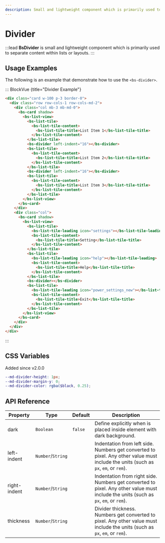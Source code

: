 ```yaml
---
description: Small and lightweight component which is primarily used to separate content within lists or layouts. 
---
```


# Divider

:::lead
**BsDivider** is small and lightweight component which is primarily used to separate
content within lists or layouts.
:::


## Usage Examples

The following is an example that demonstrate how to use the `<bs-divider>`.

::: BlockVue {title="Divider Example"}

```html
<div class="card w-100 p-3 border-0">
  <div class="row row-cols-1 row-cols-md-2">
    <div class="col mb-3 mb-md-0">
      <bs-card shadow>
        <bs-list-view>
          <bs-list-tile>
            <bs-list-tile-content>
              <bs-list-tile-title>List Item 1</bs-list-tile-title>
            </bs-list-tile-content>
          </bs-list-tile>
          <bs-divider left-indent="16"></bs-divider>
          <bs-list-tile>
            <bs-list-tile-content>
              <bs-list-tile-title>List Item 2</bs-list-tile-title>
            </bs-list-tile-content>
          </bs-list-tile>
          <bs-divider left-indent="16"></bs-divider>
          <bs-list-tile>
            <bs-list-tile-content>
              <bs-list-tile-title>List Item 3</bs-list-tile-title>
            </bs-list-tile-content>
          </bs-list-tile>
        </bs-list-view>
      </bs-card>
    </div>
    <div class="col">
      <bs-card shadow>
        <bs-list-view>
          <bs-list-tile>
            <bs-list-tile-leading icon="settings"></bs-list-tile-leading>
            <bs-list-tile-content>
              <bs-list-tile-title>Setting</bs-list-tile-title>
            </bs-list-tile-content>
          </bs-list-tile>
          <bs-list-tile>
            <bs-list-tile-leading icon="help"></bs-list-tile-leading>
            <bs-list-tile-content>
              <bs-list-tile-title>Help</bs-list-tile-title>
            </bs-list-tile-content>
          </bs-list-tile>
          <bs-divider></bs-divider>
          <bs-list-tile>
            <bs-list-tile-leading icon="power_settings_new"></bs-list-tile-leading>
            <bs-list-tile-content>
              <bs-list-tile-title>Exit</bs-list-tile-title>
            </bs-list-tile-content>
          </bs-list-tile>
        </bs-list-view>
      </bs-card>
    </div>
  </div>
</div>
```
:::


## CSS Variables

<SmallNote color="teal" class="mt-4">Added since v2.0.0</SmallNote>

```scss
--md-divider-height: 1px;
--md-divider-margin-y: 0;
--md-divider-color: rgba($black, 0.25);

```


## API Reference

<BsTabs v-model="tabs1active" variant="material" color="grey-700" class="doc-api-reference">
  <BsTab label="Props" url="#api-reference">
    <div class="doc-table-responsive doc-table-props">

| Property     | Type        | Default  | Description |
|--------------|-------------|----------|-------------|
| dark         | `Boolean`   | `false`  | Define explicitly when is placed inside element with dark background. |
| left-indent  | `Number`/`String` |    | Indentation from left side. Numbers get converted to pixel. Any other value must include the units (such as `px`, `em`, or `rem`). |
| right-indent | `Number`/`String` |    | Indentation from right side. Numbers get converted to pixel. Any other value must include the units (such as `px`, `em`, or `rem`). |
| thickness    | `Number`/`String` |    | Divider thickness. Numbers get converted to pixel. Any other value must include the units (such as `px`, `em`, or `rem`). |

</div>
  </BsTab>
</BsTabs>


<script lang="ts" setup>
import { ref } from 'vue';

const tabs1active = ref(0);
</script>
